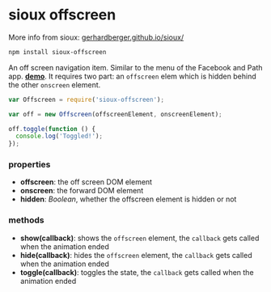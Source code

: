 # sioux offscreen

More info from sioux: [gerhardberger.github.io/sioux/](http://gerhardberger.github.io/sioux/)

``` bash
npm install sioux-offscreen
```

An off screen navigation item. Similar to the menu of the Facebook and Path app. __[demo](http://felix.lovassy.hu/projects/gellert/offscreen)__. It requires two part: an `offscreen` elem which is hidden behind the other `onscreen` element.

``` js
var Offscreen = require('sioux-offscreen');

var off = new Offscreen(offscreenElement, onscreenElement);

off.toggle(function () {
  console.log('Toggled!');
});
```

### properties
- __offscreen__: the off screen DOM element
- __onscreen__: the forward DOM element
- __hidden__: _Boolean_, whether the offscreen element is hidden or not

### methods
- __show(callback)__: shows the `offscreen` element, the `callback` gets called when the animation ended
- __hide(callback)__: hides the `offscreen` element, the `callback` gets called when the animation ended
- __toggle(callback)__: toggles the state, the `callback` gets called when the animation ended
